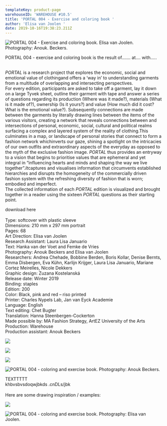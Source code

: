 ```yaml
---
templateKey: product-page
warehouseID: 'WAREHOUSE #10.5'
title: 'PORTAL 004 - Exercise and coloring book '
author: 'Elisa van Joolen '
date: 2019-10-16T19:38:23.211Z
---
```

![PORTAL 004 - Exercise and coloring book. Elisa van Joolen. Photography: Anouk. Beckers. ](/img/03_portal004_photo_anoukbeckers.jpg "PORTAL 004 - Exercise and coloring book. Photography: Anouk. Beckers. ")

PORTAL 004  - exercise and coloring book is the result of....... at.... with.....

\
*PORTAL* is a research project that explores the economic, social and emotional value of clothingand offers a ‘way in’ to understanding garments from a multitude of overlapping and intersecting perspectives.\
For every edition, participants are asked to take off a garment, lay it down on a large Tyvek sheet, outline their garment with tape and answer a series of questions regarding its production (Where was it made?), materials (What is it made of?), ownership (Is it yours?) and value (How much did it cost? What is the emotional value?). Subsequently connections are made between the garments by literally drawing lines between the items of the various visitors, creating a network that reveals connections between and intersections of personal, economic, social, cultural and political realms surfacing a complex and layered system of the reality of clothing.This culminates in a map, or landscape of personal stories that connect to form a fashion network whichinverts our gaze, shining a spotlight on the intricacies of our own outfits and extraordinary aspects of the everyday as opposed to the myth of the exclusive fashion image. *PORTAL* thus provides an entryway to a vision that begins to prioritise values that are ephemeral and yet integral in “influencing hearts and minds and shaping the way we live together”.*It*captures and visualises information that circumvents established hierarchies and disrupts the homogeneity of the commercially driven fashion system with the refreshing diversity of fashion that is worn; embodied and imperfect.\
The collected information of each *PORTAL* edition is visualized and brought together in a reader using the sixteen *PORTAL* questions as their starting point.

download here \
\
Type: softcover with plastic sleeve\
Dimensions: 210 mm x 297 mm portrait\
Pages: 68\
Art Direction: Elisa van Joolen\
Research Assistant: Laura Lisa Januario\
Text: Hanka van der Voet and Femke de Vries\
Photography: Anouk Beckers and Elisa van Joolen\
Researchers: Andrea Chehade, Bobbine Berden, Boris Kollar, Denise Bernts, Emma Disbergen, Eva Kühn, Karlijn Krijger, Laura Lisa Januario, Mariane Cortez Meirelles, Nicole Dekkers\
Graphic design: Zuzana Kostelanská\
Release date: Winter 2019\
Binding: staples\
Edition: 200\
Color: Black, pink and red – riso printed\
Printer: Charles Nypels Lab, Jan van Eyck Academie\
Language: English\
Text editing: Chet Bugter\
Translation: Hanna Steenbergen-Cockerton\
Made possible by: MA Fashion Strategy, ArtEZ University of the Arts\
Production: Warehouse\
Production assistant: Anouk Beckers

![](/img/08_portal004_photo_anoukbeckers.jpg)

![](/img/01_portal004_photo_anoukbeckers.jpg)

![](/img/09_portal004_photo_anoukbeckers.jpg)

![PORTAL 004 - coloring and exercise book. Photography: Anouk Beckers.](/img/06_portal004_photo_anoukbeckers.jpg "PORTAL 004 - coloring and exercise book. Photography: Anouk Beckers.")

TEXTTTTT \
khbvsbvsdoqwjbkds .cnDLs/jbk\
\
Here are some drawing inspiration / examples: 

![](/img/img_1739.jpg)

![PORTAL 004 - coloring and exercise book. Photography: Elisa van Joolen.](/img/img_1770.jpg "PORTAL 004 - coloring and exercise book. Photography: Elisa van Joolen.")